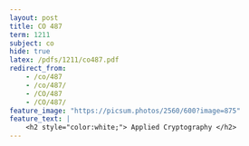 ```yaml
---
layout: post
title: CO 487
term: 1211
subject: co
hide: true
latex: /pdfs/1211/co487.pdf
redirect_from:
    - /co/487
    - /co/487/
    - /CO/487
    - /CO/487/
feature_image: "https://picsum.photos/2560/600?image=875"
feature_text: |
    <h2 style="color:white;"> Applied Cryptography </h2>
---
```


